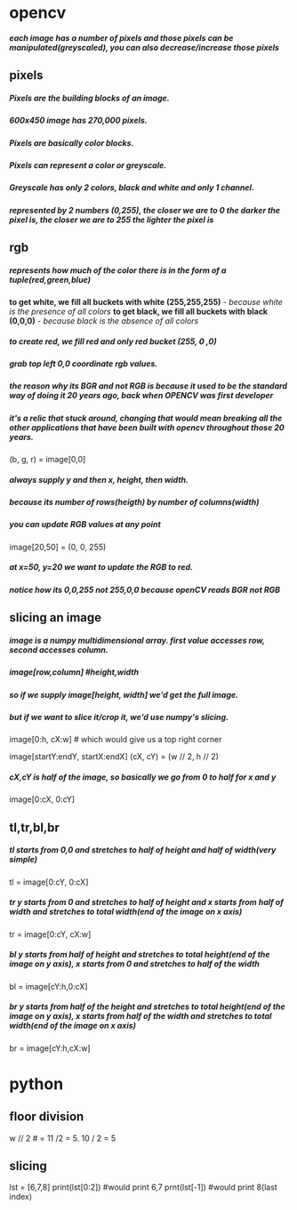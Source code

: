 # opencv

##### each image has a number of pixels and those pixels can be manipulated(greyscaled), you can also decrease/increase those pixels

## pixels

##### Pixels are the building blocks of an image.
##### 600x450 image has 270,000 pixels.
##### Pixels are basically color blocks.
##### Pixels can represent a color or greyscale.
##### Greyscale has only 2 colors, black and white and only 1 channel.
##### represented by 2 numbers (0,255), the closer we are to 0 the darker the pixel is, the closer we are to 255 the lighter the pixel is

## rgb

##### represents how much of the color there is in the form of a tuple(red,green,blue)
**to get white, we fill all buckets with white (255,255,255)** - *because white is the presence of all colors*
**to get black, we fill all buckets with black (0,0,0)** - *because black is the absence of all colors*
##### to create red, we fill red and only red bucket (255, 0 ,0)

##### grab top left 0,0 coordinate rgb values.
##### the reason why its BGR and not RGB is because it used to be the standard way of doing it 20 years ago, back when OPENCV was first developer
##### it's a relic that stuck around, changing that would mean breaking all the other applications that have been built with opencv throughout those 20 years.
(b, g, r) = image[0,0]

##### always supply y and then x, height, then width.
##### because its number of rows(heigth) by number of columns(width)

##### you can update RGB values at any point
image[20,50] = (0, 0, 255)
##### at x=50, y=20 we want to update the RGB to red.
##### notice how its 0,0,255 not 255,0,0 because openCV reads BGR not RGB


## slicing an image
##### image is a numpy multidimensional array. first value accesses row, second accesses column.
##### image[row,column] #height,width
##### so if we supply image[height, width] we'd get the full image.
##### but if we want to slice it/crop it, we'd use numpy's slicing.
image[0:h, cX:w] # which would give us a top right corner

image[startY:endY, startX:endX]
(cX, cY) = (w // 2, h // 2)
##### cX,cY is half of the image, so basically we go from 0 to half for x and y
image[0:cX, 0:cY]


## tl,tr,bl,br
##### tl starts from 0,0 and stretches to half of height and half of width(very simple)
tl = image[0:cY, 0:cX]
##### tr y starts from 0 and stretches to half of height and x starts from half of width and stretches to total width(end of the image on x axis)
tr = image[0:cY, cX:w]
##### bl y starts from half of height and stretches to total height(end of the image on y axis), x starts from 0 and stretches to half of the width
bl = image[cY:h,0:cX]
##### br y starts from half of the height and stretches to total height(end of the image on y axis), x starts from half of the width and stretches to total width(end of the image on x axis)
br = image[cY:h,cX:w]



# python
## floor division

w // 2 # = 11 /2 = 5. 10 / 2 = 5

## slicing

lst = [6,7,8]
print(lst[0:2]) #would print 6,7
prnt(lst[-1]) #would print 8(last index)
